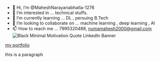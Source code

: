 - 👋 Hi, I’m @MaheshNarayanabhatla-1276
- 👀 I’m interested in ... technical stuffs.
- 🌱 I’m currently learning ... DL , persuing B.Tech
- 💞️ I’m looking to collaborate on ...   machine learning , deep learning , AI
- 📫 How to reach me ...    7995320488, numamahesh2000@gmail.com
![Black Minimal Motivation Quote LinkedIn Banner](https://github.com/MaheshNarayanabhatla-1276/MaheshNarayanabhatla-1276/assets/66712941/41bc1570-c66d-4f3e-9116-a22eb4745796)

<a href="https://maheshnarayanabhatla.42web.io">my portfolio</a> 
<p>this is a paragraph</p>
<!---
MaheshNarayanabhatla-1276/MaheshNarayanabhatla-1276 is a ✨ special ✨ repository because its `README.md` (this file) appears on your GitHub profile.
You can click the Preview link to take a look at your changes.
--->
